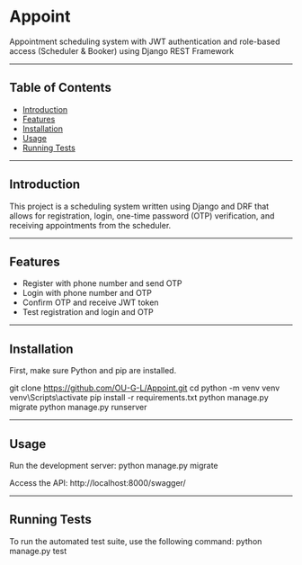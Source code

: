 # Appoint
Appointment scheduling system with JWT authentication and role-based access (Scheduler &amp; Booker) using Django REST Framework

---

## Table of Contents
- [Introduction](#introduction)
- [Features](#features)
- [Installation](#installation)
- [Usage](#usage)
- [Running Tests](#running-tests)

---

## Introduction

This project is a scheduling system written using Django and DRF that allows for registration, login, one-time password (OTP) verification, and receiving appointments from the scheduler.

---

## Features

- Register with phone number and send OTP
- Login with phone number and OTP
- Confirm OTP and receive JWT token
- Test registration and login and OTP

---

## Installation

First, make sure Python and pip are installed.


git clone https://github.com/OU-G-L/Appoint.git
cd <project-folder>
python -m venv venv
venv\Scripts\activate
pip install -r requirements.txt
python manage.py migrate
python manage.py runserver

---

## Usage

Run the development server:
python manage.py migrate

Access the API:
http://localhost:8000/swagger/

---

## Running Tests

To run the automated test suite, use the following command:
python manage.py test
